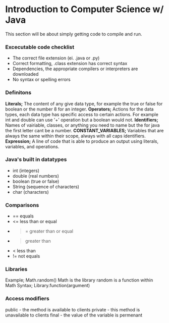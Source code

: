# Introduction to Computer Science w/ Java
This section will be about simply getting code to compile and run.

### Excecutable code checklist
 - The correct file extension (ei. .java or .py)
 - Correct formatting, .class extension has correct syntax
 - Dependencies, the appropriate compilers or interpreters are downloaded
 - No syntax or spelling errors

### Definitons 
__Literals;__ The content of any give data type, for example the true or false for boolean or the number 8 for an integer.
__Operators;__ Actions for the data types, each data type has specific access to certain actions. For example int and double can use '+' operation but a boolean would not. 
__Identifiers;__ Names of vairiable, classes, or anything you need to name but the for java the first letter cant be a number.
__CONSTANT_VARIABLES;__ Variables that are always the same within their scope, always with all caps identifiers. 
__Expression;__ A line of code that is able to produce an output using literals, variables, and operations.


### Java's built in datatypes
 - int (integers)
 - double (real numbers)
 - boolean (true or false)
 - String (sequence of characters)
 - char (characters)

### Comparisons
 - == equals
 - <= less than or equal 
 - >= greater than or equal
 - > greater than
 - < less than
 - != not equals

###  Libraries
Example; Math.random()   Math is the library   random is a function within Math
Syntax; Library.function(argument)

### Access modifiers
public - the method is available to clients
private - this method is unavailable to clients
final - the value of the variable is permenant
